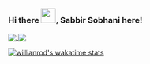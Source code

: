 ### Hi there <img src="https://raw.githubusercontent.com/MartinHeinz/MartinHeinz/master/wave.gif" width="30px">, Sabbir Sobhani here!

<!--
**iamsabbirsobhani/iamsabbirsobhani** is a ✨ _special_ ✨ repository because its `README.md` (this file) appears on your GitHub profile.

Here are some ideas to get you started:

- 🔭 I’m currently working on ...
- 🌱 I’m currently learning ...
- 👯 I’m looking to collaborate on ...
- 🤔 I’m looking for help with ...
- 💬 Ask me about ...
- 📫 How to reach me: ...
- 😄 Pronouns: ...
- ⚡ Fun fact: ...
-->

 

<a href="https://github.com/anuraghazra/github-readme-stats">
  <img align="center" src="https://github-readme-stats.vercel.app/api?username=iamsabbirsobhani&count_private=true&&hide=stars,prs,issues,contribs&show_icons=true&theme=radical" />
</a>
<a href="https://github.com/anuraghazra/convoychat">
  <img align="center" src="https://github-readme-stats.vercel.app/api/top-langs/?username=iamsabbirsobhani&layout=compact" />
</a>

[![willianrod's wakatime stats](https://github-readme-stats.vercel.app/api/wakatime?iamsabbirsobhani=willianrod)](https://github.com/anuraghazra/github-readme-stats)

